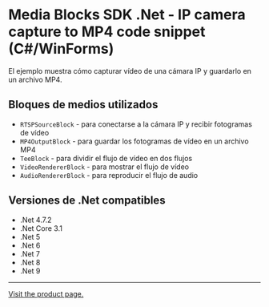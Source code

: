 ﻿# Media Blocks SDK .Net - IP camera capture to MP4 code snippet (C#/WinForms)

El ejemplo muestra cómo capturar vídeo de una cámara IP y guardarlo en un archivo MP4.

## Bloques de medios utilizados

* `RTSPSourceBlock` - para conectarse a la cámara IP y recibir fotogramas de vídeo
* `MP4OutputBlock` - para guardar los fotogramas de vídeo en un archivo MP4
* `TeeBlock` - para dividir el flujo de vídeo en dos flujos
* `VideoRendererBlock` - para mostrar el flujo de vídeo
* `AudioRendererBlock` - para reproducir el flujo de audio
  
## Versiones de .Net compatibles

* .Net 4.7.2
* .Net Core 3.1
* .Net 5
* .Net 6
* .Net 7
* .Net 8
* .Net 9

---

[Visit the product page.](https://www.visioforge.com/video-capture-sdk-net)
